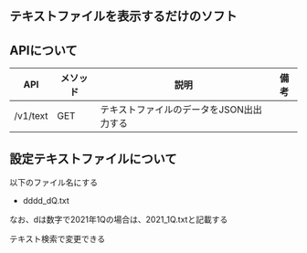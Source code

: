 ## テキストファイルを表示するだけのソフト


## APIについて

|API|メソッド|説明|備考|
|--|--|--|--|
|/v1/text|GET|テキストファイルのデータをJSON出出力する||

## 設定テキストファイルについて

以下のファイル名にする
* dddd_dQ.txt

なお、dは数字で2021年1Qの場合は、2021_1Q.txtと記載する

テキスト検索で変更できる
